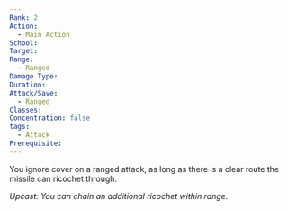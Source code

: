 ```yaml
---
Rank: 2
Action:
  - Main Action
School: 
Target: 
Range:
  - Ranged
Damage Type: 
Duration: 
Attack/Save:
  - Ranged
Classes: 
Concentration: false
tags:
  - Attack
Prerequisite:
---
```

You ignore cover on a ranged attack, as long as there is a clear route the missile can ricochet through.

*Upcast: You can chain an additional ricochet within range.*